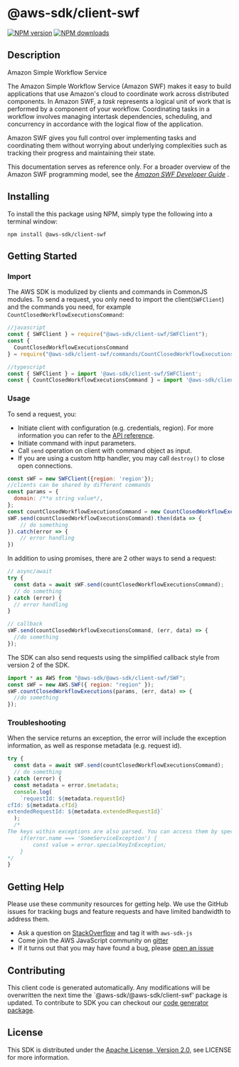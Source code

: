 # @aws-sdk/client-swf

[![NPM version](https://img.shields.io/npm/v/@aws-sdk/client-swf/preview.svg)](https://www.npmjs.com/package/@aws-sdk/client-swf)
[![NPM downloads](https://img.shields.io/npm/dm/@aws-sdk/client-swf.svg)](https://www.npmjs.com/package/@aws-sdk/client-swf)

## Description

<fullname>Amazon Simple Workflow Service</fullname> <p>The Amazon Simple Workflow Service (Amazon SWF) makes it easy to build applications that use Amazon's cloud to coordinate work across distributed components. In Amazon SWF, a <i>task</i> represents a logical unit of work that is performed by a component of your workflow. Coordinating tasks in a workflow involves managing intertask dependencies, scheduling, and concurrency in accordance with the logical flow of the application.</p> <p>Amazon SWF gives you full control over implementing tasks and coordinating them without worrying about underlying complexities such as tracking their progress and maintaining their state.</p> <p>This documentation serves as reference only. For a broader overview of the Amazon SWF programming model, see the <i> <a href="https://docs.aws.amazon.com/amazonswf/latest/developerguide/">Amazon SWF Developer Guide</a> </i>.</p>

## Installing

To install the this package using NPM, simply type the following into a terminal window:

```
npm install @aws-sdk/client-swf
```

## Getting Started

### Import

The AWS SDK is modulized by clients and commands in CommonJS modules. To send a request, you only need to import the client(`SWFClient`) and the commands you need, for example `CountClosedWorkflowExecutionsCommand`:

```javascript
//javascript
const { SWFClient } = require("@aws-sdk/client-swf/SWFClient");
const {
  CountClosedWorkflowExecutionsCommand
} = require("@aws-sdk/client-swf/commands/CountClosedWorkflowExecutionsCommand");
```

```javascript
//typescript
const { SWFClient } = import '@aws-sdk/client-swf/SWFClient';
const { CountClosedWorkflowExecutionsCommand } = import '@aws-sdk/client-swf/commands/CountClosedWorkflowExecutionsCommand';
```

### Usage

To send a request, you:

- Initiate client with configuration (e.g. credentials, region). For more information you can refer to the [API reference][].
- Initiate command with input parameters.
- Call `send` operation on client with command object as input.
- If you are using a custom http handler, you may call `destroy()` to close open connections.

```javascript
const sWF = new SWFClient({region: 'region'});
//clients can be shared by different commands
const params = {
  domain: /**a string value*/,
};
const countClosedWorkflowExecutionsCommand = new CountClosedWorkflowExecutionsCommand(params);
sWF.send(countClosedWorkflowExecutionsCommand).then(data => {
    // do something
}).catch(error => {
    // error handling
})
```

In addition to using promises, there are 2 other ways to send a request:

```javascript
// async/await
try {
  const data = await sWF.send(countClosedWorkflowExecutionsCommand);
  // do something
} catch (error) {
  // error handling
}
```

```javascript
// callback
sWF.send(countClosedWorkflowExecutionsCommand, (err, data) => {
  //do something
});
```

The SDK can also send requests using the simplified callback style from version 2 of the SDK.

```javascript
import * as AWS from "@aws-sdk/@aws-sdk/client-swf/SWF";
const sWF = new AWS.SWF({ region: "region" });
sWF.countClosedWorkflowExecutions(params, (err, data) => {
  //do something
});
```

### Troubleshooting

When the service returns an exception, the error will include the exception information, as well as response metadata (e.g. request id).

```javascript
try {
  const data = await sWF.send(countClosedWorkflowExecutionsCommand);
  // do something
} catch (error) {
  const metadata = error.$metadata;
  console.log(
    `requestId: ${metadata.requestId}
cfId: ${metadata.cfId}
extendedRequestId: ${metadata.extendedRequestId}`
  );
  /*
The keys within exceptions are also parsed. You can access them by specifying exception names:
    if(error.name === 'SomeServiceException') {
        const value = error.specialKeyInException;
    }
*/
}
```

## Getting Help

Please use these community resources for getting help. We use the GitHub issues for tracking bugs and feature requests and have limited bandwidth to address them.

- Ask a question on [StackOverflow](https://stackoverflow.com/questions/tagged/aws-sdk-js) and tag it with `aws-sdk-js`
- Come join the AWS JavaScript community on [gitter](https://gitter.im/aws/aws-sdk-js-v3)
- If it turns out that you may have found a bug, please [open an issue](https://github.com/aws/aws-sdk-js-v3/issues)

## Contributing

This client code is generated automatically. Any modifications will be overwritten the next time the `@aws-sdk/@aws-sdk/client-swf' package is updated. To contribute to SDK you can checkout our [code generator package][].

## License

This SDK is distributed under the
[Apache License, Version 2.0](http://www.apache.org/licenses/LICENSE-2.0),
see LICENSE for more information.

[code generator package]: https://github.com/aws/aws-sdk-js-v3/tree/master/packages/service-types-generator
[api reference]: https://docs.aws.amazon.com/AWSJavaScriptSDK/latest/
